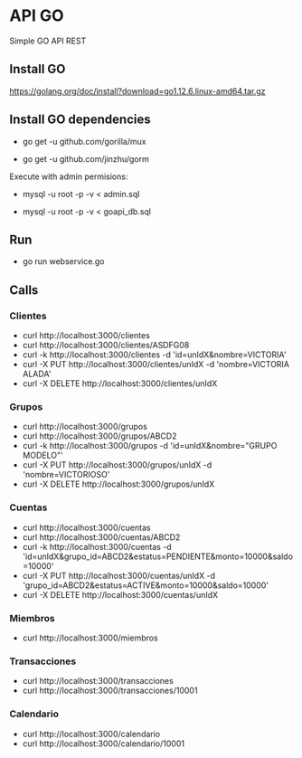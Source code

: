 # API GO
Simple GO API REST

## Install GO
 https://golang.org/doc/install?download=go1.12.6.linux-amd64.tar.gz

## Install GO dependencies

 - go get -u github.com/gorilla/mux

 - go get -u github.com/jinzhu/gorm

Execute with admin permisions:
- mysql -u root -p -v < admin.sql

- mysql -u root -p -v < goapi_db.sql

## Run
- go run webservice.go

## Calls

### Clientes
 - curl http://localhost:3000/clientes
 - curl http://localhost:3000/clientes/ASDFG08
 - curl -k http://localhost:3000/clientes -d 'id=unIdX&nombre=VICTORIA'
 - curl -X PUT http://localhost:3000/clientes/unIdX -d 'nombre=VICTORIA ALADA'
 - curl -X DELETE http://localhost:3000/clientes/unIdX
### Grupos
- curl http://localhost:3000/grupos
- curl http://localhost:3000/grupos/ABCD2
- curl -k http://localhost:3000/grupos -d 'id=unIdX&nombre="GRUPO MODELO"'
- curl -X PUT http://localhost:3000/grupos/unIdX -d 'nombre=VICTORIOSO'
- curl -X DELETE http://localhost:3000/grupos/unIdX
### Cuentas
 - curl http://localhost:3000/cuentas
 - curl http://localhost:3000/cuentas/ABCD2
 - curl -k http://localhost:3000/cuentas -d 'id=unIdX&grupo_id=ABCD2&estatus=PENDIENTE&monto=10000&saldo=10000'
 - curl -X PUT http://localhost:3000/cuentas/unIdX -d 'grupo_id=ABCD2&estatus=ACTIVE&monto=10000&saldo=10000'
 - curl -X DELETE http://localhost:3000/cuentas/unIdX
### Miembros
 - curl http://localhost:3000/miembros
### Transacciones
 - curl http://localhost:3000/transacciones
 - curl http://localhost:3000/transacciones/10001
### Calendario
 - curl http://localhost:3000/calendario
 - curl http://localhost:3000/calendario/10001

